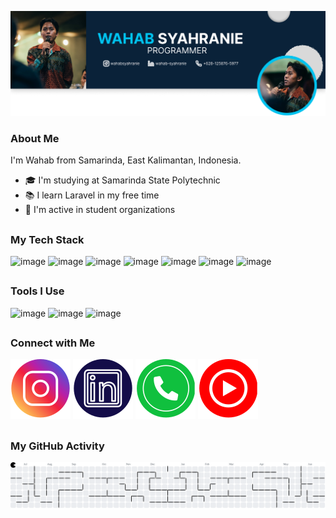 ![Wahab Syahranie](img/header.png)

### About Me

I'm Wahab from Samarinda, East Kalimantan, Indonesia.

- 🎓 I'm studying at Samarinda State Polytechnic
- 📚 I learn Laravel in my free time
- 🤝 I'm active in student organizations

##

### My Tech Stack

![image](https://img.shields.io/badge/HTML5-E34F26?style=for-the-badge&logo=html5&logoColor=white) ![image](https://img.shields.io/badge/CSS3-1572B6?style=for-the-badge&logo=css3&logoColor=white) ![image](https://img.shields.io/badge/PHP-777BB4?style=for-the-badge&logo=php&logoColor=white) ![image](https://img.shields.io/badge/Laravel-FF2D20?style=for-the-badge&logo=laravel&logoColor=white) ![image](https://img.shields.io/badge/Kotlin-B125EA?style=for-the-badge&logo=kotlin&logoColor=white) ![image](https://img.shields.io/badge/MySQL-005C84?style=for-the-badge&logo=mysql&logoColor=white) ![image](https://img.shields.io/badge/Figma-F24E1E?style=for-the-badge&logo=figma&logoColor=white)

##

### Tools I Use

![image](https://img.shields.io/badge/mac%20os-000000?style=for-the-badge&logo=apple&logoColor=white) ![image](https://img.shields.io/badge/VSCode-0078D4?style=for-the-badge&logo=visual%20studio%20code&logoColor=white) ![image](https://img.shields.io/badge/Android_Studio-3DDC84?style=for-the-badge&logo=android-studio&logoColor=white)

##

### Connect with Me

[![My Skills](/img/instagramcopy.svg)](https://instagram.com/wahabsyahranie) [![My Skills](/img/linkedin.svg)](https://linkedin.com/in/wahab-syahranie) [![My Skills](/img/whatsapp.svg)](https://wa.me/6281258765977) [![My Skills](/img/youtube.svg)](https://www.youtube.com/wahabsyahranie)

##

### My GitHub Activity

<!-- ![Anurag's GitHub stats](https://github-readme-stats.vercel.app/api?username=wahabsyahranie&theme=dark&show_icons=true) -->

<picture>
  <source media="(prefers-color-scheme: dark)" srcset="https://raw.githubusercontent.com/wahabsyahranie/wahabsyahranie/output/pacman-contribution-graph-dark.svg">
  <source media="(prefers-color-scheme: light)" srcset="https://raw.githubusercontent.com/wahabsyahranie/wahabsyahranie/output/pacman-contribution-graph.svg">
  <img alt="pacman contribution graph" src="https://raw.githubusercontent.com/wahabsyahranie/wahabsyahranie/output/pacman-contribution-graph.svg">
</picture>

###
